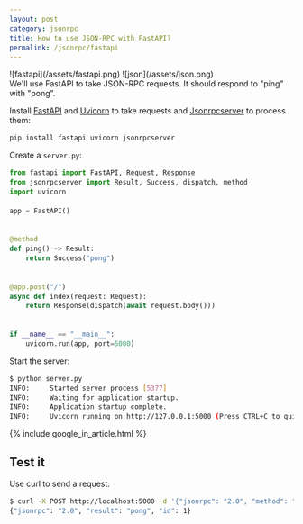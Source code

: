 ```yaml
---
layout: post
category: jsonrpc
title: How to use JSON-RPC with FastAPI?
permalink: /jsonrpc/fastapi
---
```

<div class="wide-logos" markdown="1">
![fastapi](/assets/fastapi.png)
![json](/assets/json.png)
</div>

<div id="intro" markdown="1">
We'll use FastAPI to take JSON-RPC requests. It should respond to "ping" with
"pong".
</div>

Install [FastAPI](https://fastapi.tiangolo.com) and
[Uvicorn](https://www.uvicorn.org) to take requests and
[Jsonrpcserver](https://www.jsonrpcserver.com/) to process them:

```sh
pip install fastapi uvicorn jsonrpcserver
```

Create a `server.py`:

```python
from fastapi import FastAPI, Request, Response
from jsonrpcserver import Result, Success, dispatch, method
import uvicorn

app = FastAPI()


@method
def ping() -> Result:
    return Success("pong")


@app.post("/")
async def index(request: Request):
    return Response(dispatch(await request.body()))


if __name__ == "__main__":
    uvicorn.run(app, port=5000)
```

Start the server:
```sh
$ python server.py
INFO:     Started server process [5377]
INFO:     Waiting for application startup.
INFO:     Application startup complete.
INFO:     Uvicorn running on http://127.0.0.1:5000 (Press CTRL+C to quit)
```

{% include google_in_article.html %}

## Test it

Use curl to send a request:
```sh
$ curl -X POST http://localhost:5000 -d '{"jsonrpc": "2.0", "method": "ping", "id": 1}'
{"jsonrpc": "2.0", "result": "pong", "id": 1}
```
